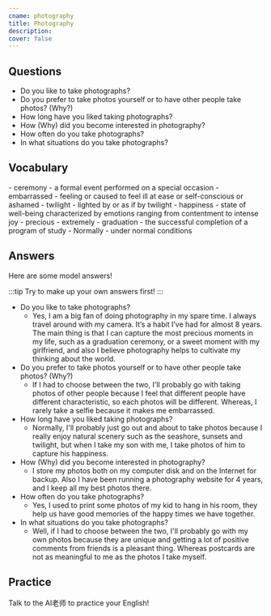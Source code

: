 ```yaml
---
cname: photography
title: Photography
description: 
cover: false
---
```

<banner></banner>

## Questions

- Do you like to take photographs?
- Do you prefer to take photos yourself or to have other people take photos? (Why?)
- How long have you liked taking photographs?
- How (Why) did you become interested in photography?
- How often do you take photographs?
- In what situations do you take photographs?

## Vocabulary

<vocab-list>
- ceremony
  - a formal event performed on a special occasion
- embarrassed
  - feeling or caused to feel ill at ease or self-conscious or ashamed
- twilight
  - lighted by or as if by twilight
- happiness
  - state of well-being characterized by emotions ranging from contentment to intense joy  
- precious
  - extremely
- graduation
  - the successful completion of a program of study  
- Normally
  - under normal conditions

<!-- blank -->

</vocab-list>

## Answers
Here are some model answers!

:::tip
Try to make up your own answers first!
:::

- Do you like to take photographs?
  - Yes, I am a big fan of doing photography in my spare time. I always travel around with my camera. It’s a habit I’ve had for almost 8 years. The main thing is that I can capture the most precious moments in my life, such as a graduation ceremony, or a sweet moment with my girlfriend, and also I believe photography helps to cultivate my thinking about the world.
- Do you prefer to take photos yourself or to have other people take photos? (Why?)
  - If I had to choose between the two, I&#39;ll probably go with taking photos of other people because I feel that different people have different characteristic, so each photos will be different. Whereas, I rarely take a selfie because it makes me embarrassed.
- How long have you liked taking photographs?
  - Normally, I&#39;ll probably just go out and about to take photos because I really enjoy natural scenery such as the seashore, sunsets and twilight, but when I take my son with me, I take photos of him to capture his happiness.
- How (Why) did you become interested in photography?
  - I store my photos both on my computer disk and on the Internet for backup. Also I have been running a photography website for 4 years, and I keep all my best photos there.
- How often do you take photographs?
  - Yes, I used to print some photos of my kid to hang in his room, they help us have good memories of the happy times we have together.
- In what situations do you take photographs?
  - Well, if I had to choose between the two, I&#39;ll probably go with my own photos because they are unique and getting a lot of positive comments from friends is a pleasant thing. Whereas postcards are not as meaningful to me as the photos I take myself.

## Practice
Talk to the AI老师 to practice your English!
<qrfooter></qrfooter>
